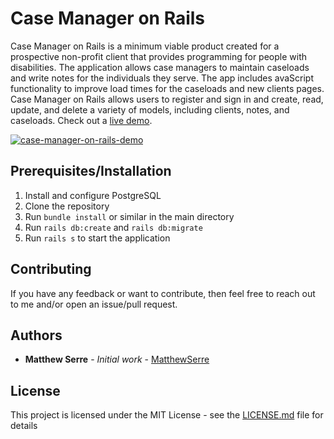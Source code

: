 # Case Manager on Rails

Case Manager on Rails is a minimum viable product created for a prospective non-profit client that provides programming for people with disabilities.  The application allows case managers to maintain caseloads and write notes for the individuals they serve.  The app includes avaScript functionality to improve load times for the caseloads and new clients pages.  Case Manager on Rails allows users to register and sign in and create, read, update, and delete a variety of models, including clients, notes, and caseloads.  Check out a [live demo](https://case-manager-on-rails.herokuapp.com/).

[![case-manager-on-rails-demo](http://img.youtube.com/vi/ge2LVZ1lEeg/0.jpg)](http://www.youtube.com/watch?v=ge2LVZ1lEeg "Case Manager on Rails Demo")

## Prerequisites/Installation

1. Install and configure PostgreSQL
2. Clone the repository
3. Run `bundle install` or similar in the main directory
4. Run `rails db:create` and `rails db:migrate`
5. Run `rails s` to start the application

## Contributing

If you have any feedback or want to contribute, then feel free to reach out to me and/or open an issue/pull request.

## Authors

* **Matthew Serre** - *Initial work* - [MatthewSerre](https://github.com/MatthewSerre)

## License

This project is licensed under the MIT License - see the [LICENSE.md](LICENSE.md) file for details
